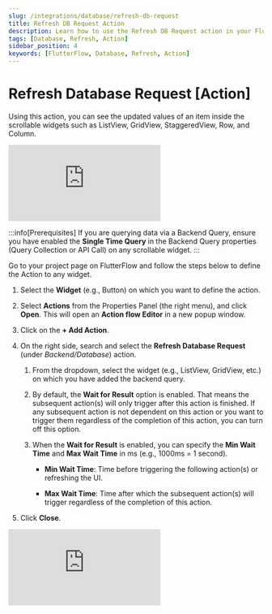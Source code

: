 ```yaml
---
slug: /integrations/database/refresh-db-request
title: Refresh DB Request Action
description: Learn how to use the Refresh DB Request action in your FlutterFlow app to refresh your database content.
tags: [Database, Refresh, Action]
sidebar_position: 4
keywords: [FlutterFlow, Database, Refresh, Action]
---
```



# Refresh Database Request [Action]

Using this action, you can see the updated values of an item inside the scrollable widgets such as ListView, GridView, StaggeredView, Row, and Column.

<div style={{
    position: 'relative',
    paddingBottom: 'calc(56.67989417989418% + 41px)', // Keeps the aspect ratio and additional padding
    height: 0,
    width: '100%'
}}>
    <iframe 
        src="https://demo.arcade.software/RHeXnnQJzE4LsuzxJQTE?embed&show_copy_link=true"
        title=""
        style={{
            position: 'absolute',
            top: 0,
            left: 0,
            width: '100%',
            height: '100%',
            colorScheme: 'light'
        }}
        frameborder="0"
        loading="lazy"
        webkitAllowFullScreen
        mozAllowFullScreen
        allowFullScreen
        allow="clipboard-write">
    </iframe>
</div>

<p></p>

:::info[Prerequisites]
If you are querying data via a Backend Query, ensure you have enabled the **Single Time Query** in the Backend Query properties (Query Collection or API Call) on any scrollable widget.
:::

Go to your project page on FlutterFlow and follow the steps below to define the Action to any widget.

1. Select the **Widget** (e.g., Button) on which you want to define the action.
2. Select **Actions** from the Properties Panel (the right menu), and click **Open**. This will open an **Action flow Editor** in a new popup window.
3. Click on the **+ Add Action**.
4. On the right side, search and select the **Refresh Database Request** (under *Backend/Database*) action.

   1. From the dropdown, select the widget (e.g., ListView, GridView, etc.) on which you have 
   added the backend query.
    
   2. By default, the **Wait for Result** option is enabled. That means the subsequent action(s) will only trigger after this action is finished. If any subsequent action is not dependent on this action or you want to trigger them regardless of the completion of this action, you can turn off this option.
   3. When the **Wait for Result** is enabled, you can specify the **Min Wait Time** and **Max Wait Time** in ms (e.g., 1000ms = 1 second).
       * **Min Wait Time**: Time before triggering the following action(s) or refreshing the UI.
       
       * **Max Wait Time**: Time after which the subsequent action(s) will trigger regardless of the completion of this action.
5. Click **Close**.


<p></p>

<div style={{
    position: 'relative',
    paddingBottom: 'calc(56.67989417989418% + 41px)', // Keeps the aspect ratio and additional padding
    height: 0,
    width: '100%'
}}>
    <iframe 
        src="https://demo.arcade.software/Jd0cQRUg50L0WXNJd56y?embed&show_copy_link=true"
        title=""
        style={{
            position: 'absolute',
            top: 0,
            left: 0,
            width: '100%',
            height: '100%',
            colorScheme: 'light'
        }}
        frameborder="0"
        loading="lazy"
        webkitAllowFullScreen
        mozAllowFullScreen
        allowFullScreen
        allow="clipboard-write">
    </iframe>
</div>

<p></p>
